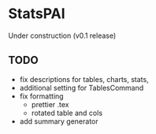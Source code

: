 # StatsPAI

Under construction (v0.1 release)

## TODO

- fix descriptions for tables, charts, stats,
- additional setting for TablesCommand 
- fix formatting
    - prettier .tex
    - rotated table and cols
- add summary generator

